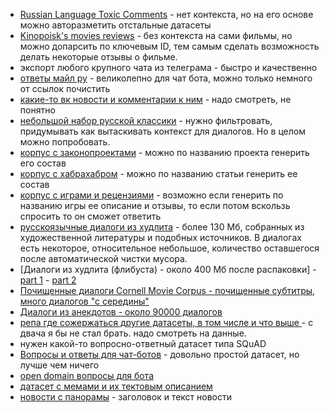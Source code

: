 - [Russian Language Toxic Comments](https://www.kaggle.com/datasets/blackmoon/russian-language-toxic-comments) - нет контекста, но на его основе можно авторазметить отстальные датасеты
- [Kinopoisk's movies reviews](https://www.kaggle.com/datasets/mikhailklemin/kinopoisks-movies-reviews) - без контекста на сами фильмы, но можно допарсить по ключевым ID, тем самым сделать возможность делать некоторые отзывы о фильме.
- экспорт любого крупного чата из телеграма - быстро и качественно
- [ответы майл ру](https://www.kaggle.com/datasets/atleast6characterss/otvetmailru-solved-questions) - великолепно для чат бота, можно только немного от ссылок почистить
- [какие-то вк новости и комментарии к ним](https://www.kaggle.com/ismailgadzhiev/vknews) - надо смотреть, не понятно
- [небольшой набор русской классики](https://github.com/JoannaBy/RussianNovels/tree/master/corpus) - нужно фильтровать, придумывать как вытаскивать контекст для диалогов. Но в целом можно попробовать.
- [корпус с законопроектами](https://github.com/infoculture/lawmon) - можно по названию проекта генерить его состав
- [корпус с хабрахабром](https://github.com/romovpa/habrahabr-dataset) - можно по названию статьи генерить ее состав
- [корпус с играми и рецензиями](https://www.kaggle.com/datasets/trolukovich/steam-games-complete-dataset) - возможно если генерить по названию игры ее описание и отзывы, то если потом вскользь спросить то он сможет ответить
- [русскоязычные диалоги из худлита](https://github.com/Koziev/NLP_Datasets/blob/master/Conversations/Data/dialogues.zip) - более 130 Мб, собранных из художественной литературы и подобных источников. В диалогах есть некоторое, относительное небольшое, количество оставшегося после автоматической чистки мусора.
- [Диалоги из худлита (флибуста) - около 400 Мб после распаковки] - [part 1](https://github.com/Koziev/NLP_Datasets/blob/master/Conversations/Data/extract_flibusta_dialogues.1.tar.xz) - [part 2](https://github.com/Koziev/NLP_Datasets/blob/master/Conversations/Data/extract_flibusta_dialogues.2.tar.xz)
- [Почищенные диалоги Cornell Movie Corpus - почищенные субтитры, много диалогов "с середины"](https://github.com/Koziev/NLP_Datasets/blob/master/Conversations/Data/cornell_movie_corpus.tar.xz)
- [Диалоги из анекдотов - около 90000 диалогов](https://github.com/Koziev/NLP_Datasets/blob/master/Conversations/Data/extract_dialogues_from_anekdots.tar.xz)
- [репа где сожержаться другие датасеты, в том числе и что выше ](https://github.com/Koziev/NLP_Datasets) - с двача я бы не стал брать. надо смотреть на данные.
- нужен какой-то вопросно-ответный датасет типа SQuAD
- [Вопросы и ответы для чат-ботов](https://github.com/Koziev/NLP_Datasets#%D0%B2%D0%BE%D0%BF%D1%80%D0%BE%D1%81%D1%8B-%D0%B8-%D0%BE%D1%82%D0%B2%D0%B5%D1%82%D1%8B-%D0%B4%D0%BB%D1%8F-%D1%87%D0%B0%D1%82-%D0%B1%D0%BE%D1%82%D0%BE%D0%B2) - довольно простой датасет, но лучше чем ничего
- [open domain вопросы для бота](https://github.com/vladislavneon/RuBQ/tree/master/RuBQ_2.0)
- [датасет с мемами и их тектовым описанием](https://t.me/lovedeathtransformers/4792)
- [новости с панорамы](https://huggingface.co/datasets/its5Q/panorama) - заголовок и текст новости